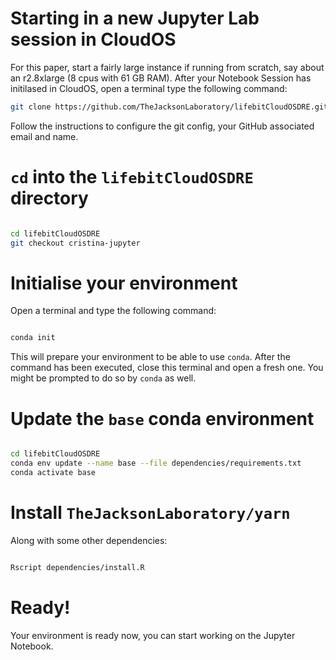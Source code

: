 # Starting in a new Jupyter Lab session in CloudOS
For this paper, start a fairly large instance if running from scratch, say about an r2.8xlarge (8 cpus with 61 GB RAM).
After your Notebook Session has initilased in CloudOS, open a terminal type the following command:

```bash
git clone https://github.com/TheJacksonLaboratory/lifebitCloudOSDRE.git

```

Follow the instructions to configure the git config, your GitHub associated email and name.

# `cd` into the `lifebitCloudOSDRE` directory

```bash

cd lifebitCloudOSDRE
git checkout cristina-jupyter

```

# Initialise your environment

Open a terminal and type the following command:

```bash

conda init

```

This will prepare your environment to be able to use `conda`. After the command has been executed, close this terminal and open a fresh one.
You might be prompted to do so by `conda` as well.


# Update the `base` conda environment

```bash

cd lifebitCloudOSDRE
conda env update --name base --file dependencies/requirements.txt 
conda activate base
```

#  Install `TheJacksonLaboratory/yarn`

Along with some other dependencies:


```bash

Rscript dependencies/install.R 

```


# Ready!

Your environment is ready now, you can start working on the Jupyter Notebook.
